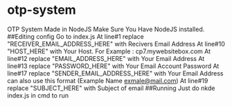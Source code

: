 # otp-system
OTP System Made in NodeJS
Make Sure You Have NodeJS installed.
##Editing config
Go to index.js 
At line#1 replace "RECEIVER_EMAIL_ADDRESS_HERE" with Recivers Email Address
At line#10 "HOST_HERE" with Your Host. For Example : cp7.mywebsitebox.com
At line#12 replace "EMAIL_ADDRESS_HERE" with Your Email Address
At line#13 replace "PASSWORD_HERE" with Your Email Account Password
At line#17 replace "SENDER_EMAIL_ADDRESS_HERE" with Your Email Address can also use this format (Example Name <exmale@mail.com>)
At line#19 replace "SUBJECT_HERE" with Subject of email
##Running
Just do nkde index.js in cmd to run
